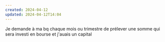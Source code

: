 ```yaml
---
created: 2024-04-12
updated: 2024-04-12T14:04
---
```

Je demande à ma bq chaque mois ou trimestre de prélever une somme qui sera investi en bourse et j'auais un capital 
